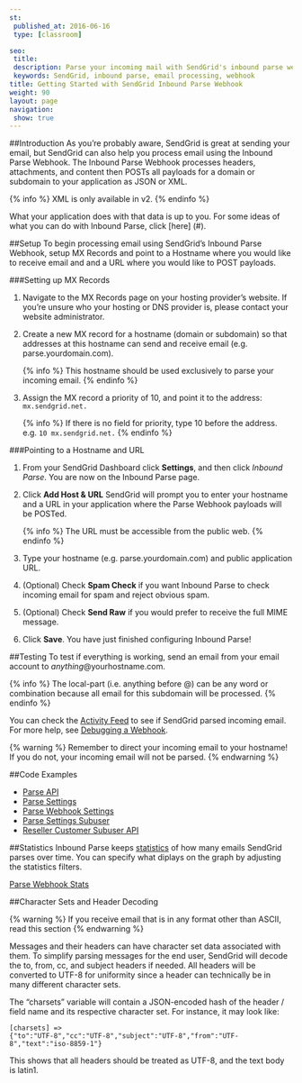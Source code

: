 ```yaml
---
st:
 published_at: 2016-06-16
 type: [classroom]

seo:
 title: 
 description: Parse your incoming mail with SendGrid's inbound parse webhook
 keywords: SendGrid, inbound parse, email processing, webhook
title: Getting Started with SendGrid Inbound Parse Webhook
weight: 90
layout: page
navigation:
 show: true
---
```


##Introduction
As you’re probably aware, SendGrid is great at sending your email, but SendGrid can also help you process email using the Inbound Parse Webhook. The Inbound Parse Webhook processes headers, attachments, and content then POSTs all payloads for a domain or subdomain to your application as JSON or XML. 

  {% info %}
  XML is only available in v2.
  {% endinfo %}

What your application does with that data is up to you. For some ideas of what you can do with Inbound Parse, click [here] (#).

##Setup
To begin processing email using SendGrid’s Inbound Parse Webhook, setup MX Records and point to a Hostname where you would like to receive email and and a URL where you would like to POST payloads.

###Setting up MX Records
1. Navigate to the MX Records page on your hosting provider’s website. If you’re unsure who your hosting or DNS provider is, please contact your website administrator.
2. Create a new MX record for a hostname (domain or subdomain) so that addresses at this hostname can send and receive email (e.g. parse.yourdomain.com).

      {% info %}
      This hostname should be used exclusively to parse your incoming email.
      {% endinfo %}

3. Assign the MX record a priority of 10, and point it to the address: `mx.sendgrid.net.`

      {% info %}
      If there is no field for priority, type 10 before the address. e.g. `10 mx.sendgrid.net.`
      {% endinfo %}

###Pointing to a Hostname and URL
1. From your SendGrid Dashboard click **Settings**, and then click *Inbound Parse*.
	 You are now on the Inbound Parse page.
2. Click **Add Host & URL**
   SendGrid will prompt you to enter your hostname and a URL in your application where the Parse Webhook payloads will be POSTed.

      {% info %}
      The URL must be accessible from the public web.
      {% endinfo %}

3. Type your hostname (e.g. parse.yourdomain.com) and public application URL.
4. (Optional) Check **Spam Check** if you want Inbound Parse to check incoming email for spam and reject obvious spam.

5. (Optional) Check **Send Raw** if you would prefer to receive the full MIME message.

6. Click **Save**.
   You have just finished configuring Inbound Parse!

##Testing
To test if everything is working, send an email from your email account to *anything*@yourhostname.com.

{% info %}
The local-part (i.e. anything before @) can be any word or combination because all email for this subdomain will be processed.
{% endinfo %}
  
  You can check the [Activity Feed](https://app.sendgrid.com/email_activity?) to see if SendGrid parsed incoming email. For more help, see [Debugging a Webhook](https://sendgrid.com/blog/whats-webhook/).
  
{% warning %}
Remember to direct your incoming email to your hostname! If you do not, your incoming email will not be parsed. 
{% endwarning %}

##Code Examples
- [Parse API]()
- [Parse Settings]()
- [Parse Webhook Settings]()
- [Parse Settings Subuser]()
- [Reseller Customer Subuser API]()

##Statistics
Inbound Parse keeps [statistics]() of how many emails SendGrid parses over time. You can specify what diplays on the graph by adjusting the statistics filters.

[Parse Webhook Stats]()

##Character Sets and Header Decoding

{% warning %}
If you receive email that is in any format other than ASCII, read this section 
{% endwarning %}

Messages and their headers can have character set data associated with them. To simplify parsing messages for the end user, SendGrid will decode the to, from, cc, and subject headers if needed. All headers will be converted to UTF-8 for uniformity since a header can technically be in many different character sets.

The “charsets” variable will contain a JSON-encoded hash of the header / field name and its respective character set. For instance, it may look like:

<code>[charsets] => {"to":"UTF-8","cc":"UTF-8","subject":"UTF-8","from":"UTF-8","text":"iso-8859-1"}</code>

This shows that all headers should be treated as UTF-8, and the text body is latin1. 
